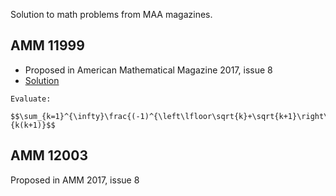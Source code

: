 Solution to math problems from MAA magazines.

## AMM 11999
* Proposed in American Mathematical Magazine 2017, issue 8
* [Solution](https://github.com/ricbit/math/blob/main/pdf/amm11999.pdf)

```
Evaluate:

$$\sum_{k=1}^{\infty}\frac{(-1)^{\left\lfloor\sqrt{k}+\sqrt{k+1}\right\rfloor}}{k(k+1)}$$
```


## AMM 12003
Proposed in AMM 2017, issue 8
